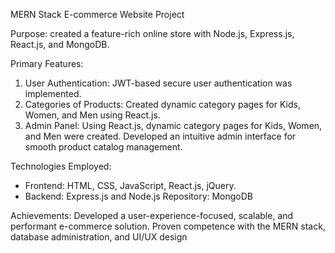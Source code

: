 MERN Stack E-commerce Website Project

Purpose: created a feature-rich online store with Node.js, Express.js, React.js, and MongoDB.
  
Primary Features:
1. User Authentication: JWT-based secure user authentication was implemented.
2. Categories of Products: Created dynamic category pages for Kids, Women, and Men using React.js.
3. Admin Panel: Using React.js, dynamic category pages for Kids, Women, and Men were created. Developed an intuitive admin interface for smooth product catalog management.

Technologies Employed:
  - Frontend: HTML, CSS, JavaScript, React.js, jQuery.
  - Backend: Express.js and Node.js
  Repository: MongoDB

Achievements: Developed a user-experience-focused, scalable, and performant e-commerce solution.
              Proven competence with the MERN stack, database administration, and UI/UX design
